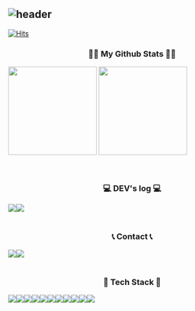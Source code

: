 <div align="left">
  
![header](https://capsule-render.vercel.app/api?type=waving&color=timeGradient&text=Welcome%20to%20Jiyeon's%20GitHub%20👋&animation=twinkling&fontSize=35&fontAlignY=40&fontAlign=70&height=250)
---
  
[![Hits](https://hits.seeyoufarm.com/api/count/incr/badge.svg?url=https%3A%2F%2Fgithub.com%2Fwithtaylors%2Fhit-counter&count_bg=%23B5E2FF&title_bg=%23555555&icon=github.svg&icon_color=%23E7E7E7&title=GITHUB&edge_flat=false)](https://hits.seeyoufarm.com)
<h3 align="center">👩‍💻 My Github Stats 👩‍💻</h3>
<p>
  <img height="180em" src="https://github-readme-stats.vercel.app/api?username=withtaylors&show_icons=true&include_all_commits=true&bg_color=30,e96443,904e95&title_color=fff&text_color=fff">
  <img height="180em" src="https://github-readme-stats.vercel.app/api/top-langs/?username=withtaylors&layout=compact&bg_color=30,e96443,904e95&title_color=fff&text_color=fff">
</p>
<br>

<h3 align="center">💻 DEV's log 💻</h3>
<div style="display:flex; flex-direction:row;">
    <a href="https://jenny1002.tistory.com/">
        <img src="https://img.shields.io/badge/Tistory-000000?style=for-the-badge&logo=Tistory&logoColor=white"> 
    </a>
    <a href="https://www.notion.so/Jiyeon-Park-216bfd1fbdc44031b68d627ca18cb0a2">
        <img src="https://img.shields.io/badge/Notion-9999FF?style=for-the-badge&logo=Notion&logoColor=white"> 
    </a>
</div><br>

 
<h3 align="center"> 📞 Contact 📞</h3>
<div style="display:flex; flex-direction:row;">
    <a href="https://www.instagram.com/with_jyp/">
        <img src="https://img.shields.io/badge/Instagram-E4405F?style=for-the-badge&logo=Instagram&logoColor=white"> 
    </a>
    <a href="mailto:cloudnerjy@gmail.com">
        <img src="https://img.shields.io/badge/Gmail-EA4335?style=for-the-badge&logo=Gmail&logoColor=white"> 
    </a>
</div><br>
    
<h3 align="center"> 🔨 Tech Stack 🔨</h3>
<div style="display:flex; flex-direction:row;">
    <img src="https://img.shields.io/badge/Java-007396?style=for-the-badge&logo=Java&logoColor=white"> 
    <!--<img src="https://img.shields.io/badge/Gradle-02303A?style=for-the-badge&logo=gradle&logoColor=white"> -->
    <img src="https://img.shields.io/badge/mysql-4479A1?style=for-the-badge&logo=mysql&logoColor=white"> 
    <br>
    <img src="https://img.shields.io/badge/html5-E34F26?style=flat-square&logo=html5&logoColor=white"> 
    <img src="https://img.shields.io/badge/css-1572B6?style=flat-square&logo=css3&logoColor=white"> 
    <img src="https://img.shields.io/badge/javascript-F7DF1E?style=flat-square&logo=javascript&logoColor=black"> 
    <img src="https://img.shields.io/badge/Backbone.js-0071B5?style=flat-square&logo=backbone.js&logoColor=black"> 
    <img src="https://img.shields.io/badge/bootstrap-7952B3?style=flat-square&logo=bootstrap&logoColor=white">
    <br>
    <img src="https://img.shields.io/badge/Kotlin-7F52FF?style=flat-square&logo=kotlin&logoColor=white">
    <img src="https://img.shields.io/badge/Andoid Studio-3DDC84?style=flat-square&logo=android studio&logoColor=white">
    <img src="https://img.shields.io/badge/python-3776AB?style=flat-square&logo=python&logoColor=white"> 
    <img src="https://img.shields.io/badge/OpenCV-5C3EE8?style=flat-square&logo=opencv&logoColor=white"> 
    <br>
</div><br>
</div>
